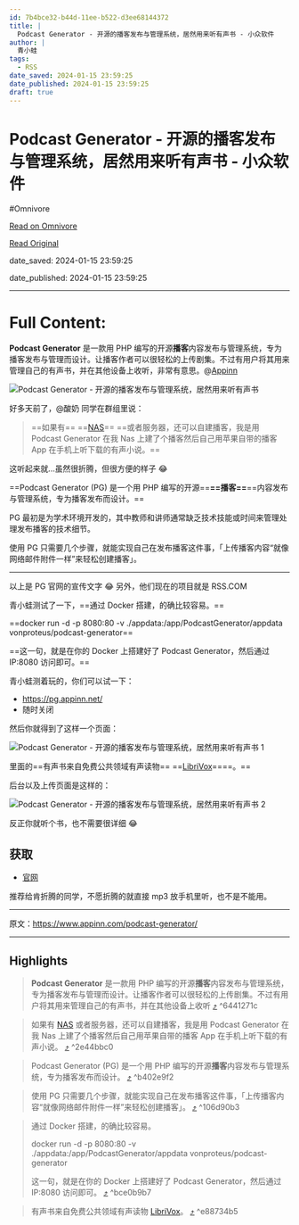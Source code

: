 ```yaml
---
id: 7b4bce32-b44d-11ee-b522-d3ee68144372
title: |
  Podcast Generator - 开源的播客发布与管理系统，居然用来听有声书 - 小众软件
author: |
  青小蛙
tags:
  - RSS
date_saved: 2024-01-15 23:59:25
date_published: 2024-01-15 23:59:25
draft: true
---
```


# Podcast Generator - 开源的播客发布与管理系统，居然用来听有声书 - 小众软件
#Omnivore

[Read on Omnivore](https://omnivore.app/me/podcast-generator-18d117ebcde)

[Read Original](https://www.appinn.com/podcast-generator/)

date_saved: 2024-01-15 23:59:25

date_published: 2024-01-15 23:59:25

--- 

# Full Content: 

**Podcast Generator** 是一款用 PHP 编写的开源**播客**内容发布与管理系统，专为播客发布与管理而设计。让播客作者可以很轻松的上传剧集。不过有用户将其用来管理自己的有声书，并在其他设备上收听，非常有意思。@[Appinn](https://www.appinn.com/podcast-generator/)

![Podcast Generator - 开源的播客发布与管理系统，居然用来听有声书](https://proxy-prod.omnivore-image-cache.app/1608x700,sfxccJ5os5Mx9XlsdM10tocudgk7i0s6317hhZjSPdZA/https://www.appinn.com/wp-content/uploads/2024/01/Appinn-feature-images-41.jpg "Podcast Generator - 开源的播客发布与管理系统，居然用来听有声书 1")

好多天前了，@酸奶 同学在群组里说：

> ==如果有== ==[NAS](https://www.appinn.com/tag/nas/)== ==或者服务器，还可以自建播客，我是用 Podcast Generator 在我 Nas 上建了个播客然后自己用苹果自带的播客 App 在手机上听下载的有声小说。==

这听起来就…虽然很折腾，但很方便的样子 😂

==Podcast Generator (PG) 是一个用 PHP 编写的开源==**==播客==**==内容发布与管理系统，专为播客发布而设计。==

PG 最初是为学术环境开发的，其中教师和讲师通常缺乏技术技能或时间来管理处理发布播客的技术细节。

使用 PG 只需要几个步骤，就能实现自己在发布播客这件事，「上传播客内容“就像网络邮件附件一样”来轻松创建播客」。

---

以上是 PG 官网的宣传文字 😂 另外，他们现在的项目就是 RSS.COM

青小蛙测试了一下，==通过 Docker 搭建，的确比较容易。==

==docker run -d -p 8080:80 -v ./appdata:/app/PodcastGenerator/appdata vonproteus/podcast-generator==

==这一句，就是在你的 Docker 上搭建好了 Podcast Generator，然后通过 IP:8080 访问即可。==

青小蛙测着玩的，你们可以试一下：

* <https://pg.appinn.net/>
* 随时关闭

然后你就得到了这样一个页面：

![Podcast Generator - 开源的播客发布与管理系统，居然用来听有声书 1](https://proxy-prod.omnivore-image-cache.app/764x1001,sEeWudWWMOhugJjvaG1uXNG4OYT27C8Kch9GQJczIGDk/https://www.appinn.com/wp-content/uploads/2024/01/Appinn-2024-01-16-12.45.00@2x.jpg "Podcast Generator - 开源的播客发布与管理系统，居然用来听有声书 2")

里面的==有声书来自免费公共领域有声读物== ==[LibriVox](https://librivox.org/)====。==

后台以及上传页面是这样的：

![Podcast Generator - 开源的播客发布与管理系统，居然用来听有声书 2](https://proxy-prod.omnivore-image-cache.app/1208x983,srV1CuCjKmvURlJHy8txwDJCKLliLVFaKsBYY0t3Si5I/https://www.appinn.com/wp-content/uploads/2024/01/Appinn-2024-01-16-12.54.17@2x.jpg "Podcast Generator - 开源的播客发布与管理系统，居然用来听有声书 3")

反正你就听个书，也不需要很详细 😂

## 获取

* [官网](https://podcastgenerator.net/)

推荐给肯折腾的同学，不愿折腾的就直接 mp3 放手机里听，也不是不能用。

---

原文：https://www.appinn.com/podcast-generator/

---

## Highlights

> **Podcast Generator** 是一款用 PHP 编写的开源**播客**内容发布与管理系统，专为播客发布与管理而设计。让播客作者可以很轻松的上传剧集。不过有用户将其用来管理自己的有声书，并在其他设备上收听 [⤴️](https://omnivore.app/me/podcast-generator-18d117ebcde#6441271c-5d20-42e0-9de1-aaf91781a8ef)  ^6441271c

> 如果有 [NAS](https://www.appinn.com/tag/nas/) 或者服务器，还可以自建播客，我是用 Podcast Generator 在我 Nas 上建了个播客然后自己用苹果自带的播客 App 在手机上听下载的有声小说。 [⤴️](https://omnivore.app/me/podcast-generator-18d117ebcde#2e44bbc0-e724-49dc-b367-c2595123253b)  ^2e44bbc0

> Podcast Generator (PG) 是一个用 PHP 编写的开源**播客**内容发布与管理系统，专为播客发布而设计。 [⤴️](https://omnivore.app/me/podcast-generator-18d117ebcde#b402e9f2-92bf-4fa5-a1c5-924ca8a21605)  ^b402e9f2

> 使用 PG 只需要几个步骤，就能实现自己在发布播客这件事，「上传播客内容“就像网络邮件附件一样”来轻松创建播客」。 [⤴️](https://omnivore.app/me/podcast-generator-18d117ebcde#106d90b3-a227-40d2-9bcd-f84c3d1fedf0)  ^106d90b3

> 通过 Docker 搭建，的确比较容易。
> 
> docker run -d -p 8080:80 -v ./appdata:/app/PodcastGenerator/appdata vonproteus/podcast-generator
> 
> 这一句，就是在你的 Docker 上搭建好了 Podcast Generator，然后通过 IP:8080 访问即可。 [⤴️](https://omnivore.app/me/podcast-generator-18d117ebcde#bce0b9b7-4cb4-47cd-beb7-990482401ea0)  ^bce0b9b7

> 有声书来自免费公共领域有声读物 [LibriVox](https://librivox.org/)。 [⤴️](https://omnivore.app/me/podcast-generator-18d117ebcde#e88734b5-225b-475a-8ac1-d2aad6bdd696)  ^e88734b5

